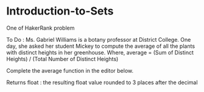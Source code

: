 # Introduction-to-Sets
One of HakerRank problem

To Do : Ms. Gabriel Williams is a botany professor at District College. One day, she asked her student Mickey to compute the average of all the plants with distinct heights in her greenhouse.
Where,    average = (Sum of Distinct Heights) / (Total Number of Distinct Heights)

Complete the average function in the editor below.

Returns float : the resulting float value rounded to 3 places after the decimal
